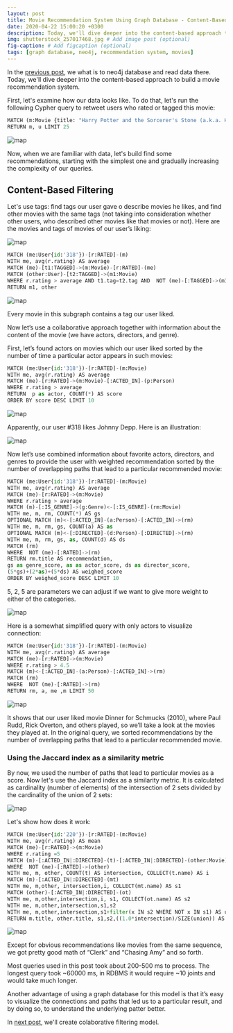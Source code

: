 ```yaml
---
layout: post
title: Movie Recommendation System Using Graph Database - Content-Based Filtering
date: 2020-04-22 15:00:20 +0300
description: Today, we'll dive deeper into the content-based approach to build movie reccomendation system.
img: shutterstock_257017468.jpg # Add image post (optional)
fig-caption: # Add figcaption (optional)
tags: [graph database, neo4j, recommendation system, movies]
---
```


In the [previous post](https://juliazozulia.github.io/What_is_Graph_Database_-and_how_to_use_it/), we what is to neo4j database and read data there. Today, we'll dive deeper into the content-based approach to build a movie recommendation system.

First, let's examine how our data looks like. To do that, let's run the following Cypher query to retweet users who rated or tagged this movie:

```python
MATCH (m:Movie {title: "Harry Potter and the Sorcerer's Stone (a.k.a. Harry Potter and the Philosopher's Stone) (2001)"})-[:RATED|:TAGGED]-(u)
RETURN m, u LIMIT 25
```
![map]({{site.baseurl}}/assets/img/movies/3.jpg)

Now, when we are familiar with data, let's build find some recommendations, starting with the simplest one and gradually increasing the complexity of our queries.

## Content-Based Filtering

Let's use tags: find tags our user gave o describe movies he likes, and find other movies with the same tags (not taking into consideration whether other users, who described other movies like that movies or not).
Here are the movies and tags of movies of our user’s liking:

![map]({{site.baseurl}}/assets/img/movies/21.jpg)

```python
MATCH (me:User{id:'318'})-[r:RATED]-(m)
WITH me, avg(r.rating) AS average
MATCH (me)-[t1:TAGGED]->(m:Movie)-[r:RATED]-(me)
MATCH (other:User)-[t2:TAGGED]->(m1:Movie)
WHERE r.rating > average AND t1.tag=t2.tag AND  NOT (me)-[:TAGGED]->(m1) AND  NOT (me)-[:RATED]->(m1)
RETURN m1, other
```

![map]({{site.baseurl}}/assets/img/movies/22.jpg)

Every movie in this subgraph contains a tag our user liked.

Now let’s use a collaborative approach together with information about the content of the movie (we have actors, directors, and genre). 

First, let’s found actors on movies which our user liked sorted by the number of time a particular actor appears in such movies:

```python
MATCH (me:User{id:'318'})-[r:RATED]-(m:Movie)
WITH me, avg(r.rating) AS average
MATCH (me)-[r:RATED]->(m:Movie)-[:ACTED_IN]-(p:Person)
WHERE r.rating > average
RETURN  p as actor, COUNT(*) AS score 
ORDER BY score DESC LIMIT 10
```
![map]({{site.baseurl}}/assets/img/movies/23.jpg)

Apparently, our user #318 likes Johnny Depp. Here is an illustration:

![map]({{site.baseurl}}/assets/img/movies/24.jpg)

Now let’s use combined information about favorite actors, directors, and genres to provide the user with weighted recommendation sorted by the number of overlapping paths that lead to a particular recommended movie:

```python
MATCH (me:User{id:'318'})-[r:RATED]-(m:Movie)
WITH me, avg(r.rating) AS average
MATCH (me)-[r:RATED]->(m:Movie)
WHERE r.rating > average
MATCH (m)-[:IS_GENRE]->(g:Genre)<-[:IS_GENRE]-(rm:Movie)
WITH me, m, rm, COUNT(*) AS gs
OPTIONAL MATCH (m)<-[:ACTED_IN]-(a:Person)-[:ACTED_IN]->(rm)
WITH me, m, rm, gs, COUNT(a) AS as
OPTIONAL MATCH (m)<-[:DIRECTED]-(d:Person)-[:DIRECTED]->(rm)
WITH me, m, rm, gs, as, COUNT(d) AS ds
MATCH (rm)
WHERE  NOT (me)-[:RATED]->(rm)
RETURN rm.title AS recommendation,
gs as genre_score, as as actor_score, ds as director_score,
(5*gs)+(2*as)+(5*ds) AS weighed_score 
ORDER BY weighed_score DESC LIMIT 10
```
5, 2, 5 are parameters we can adjust if we want to give more weight to either of the categories.   

![map]({{site.baseurl}}/assets/img/movies/25.jpg)

Here is a somewhat simplified query with only actors to visualize connection:

```python
MATCH (me:User{id:'318'})-[r:RATED]-(m:Movie)
WITH me, avg(r.rating) AS average
MATCH (me)-[r:RATED]->(m:Movie)
WHERE r.rating > 4.5
MATCH (m)<-[:ACTED_IN]-(a:Person)-[:ACTED_IN]->(rm)
MATCH (rm)
WHERE  NOT (me)-[:RATED]->(rm)
RETURN rm, a, me ,m LIMIT 50
```

![map]({{site.baseurl}}/assets/img/movies/26.jpg)

It shows that our user liked movie Dinner for Schmucks (2010), where Paul Rudd, Rick Overton, and others played, so we’ll take a look at the movies they played at. In the original query, we sorted recommendations by the number of overlapping paths that lead to a particular recommended movie.

### Using the Jaccard index as a similarity metric

By now, we used the number of paths that lead to particular movies as a score. Now let's use the Jaccard index as a similarity metric. It is calculated as  cardinality (number of elements) of the intersection of 2 sets divided by the cardinality of the union of 2 sets:

![map]({{site.baseurl}}/assets/img/movies/27.jpg)

Let's show  how does it work:

```python
MATCH (me:User{id:'220'})-[r:RATED]-(m:Movie)
WITH me, avg(r.rating) AS mean
MATCH (me)-[r:RATED]->(m:Movie)
WHERE r.rating =5
MATCH (m)-[:ACTED_IN|:DIRECTED]-(t)-[:ACTED_IN|:DIRECTED]-(other:Movie)
WHERE  NOT (me)-[:RATED]->(other)
WITH me, m, other, COUNT(t) AS intersection, COLLECT(t.name) AS i
MATCH (m)-[:ACTED_IN|:DIRECTED]-(mt)
WITH me, m,other, intersection,i, COLLECT(mt.name) AS s1
MATCH (other)-[:ACTED_IN|:DIRECTED]-(ot)
WITH me, m,other,intersection,i, s1, COLLECT(ot.name) AS s2
WITH me, m,other,intersection,s1,s2
WITH me, m,other,intersection,s1+filter(x IN s2 WHERE NOT x IN s1) AS union, s1, s2
RETURN m.title, other.title, s1,s2,((1.0*intersection)/SIZE(union)) AS jaccard ORDER BY jaccard DESC LIMIT 20
```
![map]({{site.baseurl}}/assets/img/movies/28.jpg)

Except for obvious recommendations like movies from the same sequence, we got pretty good math of “Clerk” and “Chasing Amy” and so forth. 

Most queries used in this post took about 200-500 ms to process. The longest query took ~60000 ms, in RDBMS it would require ~10 joints and would take much longer. 

Another advantage of using a graph database for this model is that it’s easy to visualize the connections and paths that led us to a particular result, and by doing so, to understand the underlying patter better.

In [next post](https://juliazozulia.github.io/Movie_Recommendation_System_Collaborative_Filtering/), we'll create colaborative filtering model.



